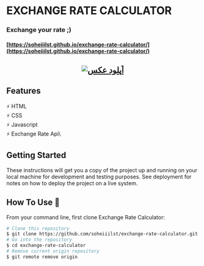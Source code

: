 # EXCHANGE RATE CALCULATOR

### Exchange your rate ;)
#### [https://soheiiilst.github.io/exchange-rate-calculator/](https://soheiiilst.github.io/exchange-rate-calculator/)
<h2 align="center">
  <a href="http://uupload.ir/files/2534_exchange-rate-calculator.png" target="_blank"><img src="http://uupload.ir/files/2534_exchange-rate-calculator.png" border="0" alt="آپلود عکس" /></a>
  <br>
</h2>

## Features

⚡️ HTML\
⚡️ CSS\
⚡️ Javascript\
⚡️ Exchange Rate Api\

## Getting Started

These instructions will get you a copy of the project up and running on your local machine for development and testing purposes. See deployment for notes on how to deploy the project on a live system.

## How To Use 🔧

From your command line, first clone Exchange Rate Calculator:

```bash
# Clone this repository
$ git clone https://github.com/soheiiilst/exchange-rate-calculator.git
# Go into the repository
$ cd exchange-rate-calculator
# Remove current origin repository
$ git remote remove origin
```
